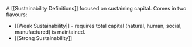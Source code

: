 A [[Sustainability Definitions]] focused on sustaining capital. Comes in two flavours:
- [[Weak Sustainability]] - requires total capital (natural, human, social, manufactured) is maintained.
- [[Strong Sustainability]]